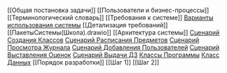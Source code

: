 [[Общая постановка задачи]]
[[Пользователи и бизнес-процессы]]
[[Терминологический словарь]]
[[Требования к системе]]
[Варианты использования системы](Школа(Use-case).drawio)
[[Детализация требований]]
[[ПакетыСистемы(Школа).drawio]]
[[Архитектура системы]]
[Сценарий Создания Классов](СценарийСозданияКлассов.drawio)
[Сценарий Расписания Предметов](СценарийРсписанияПредметов.drawio)
[Сценарий Просмотра Журнала](СценарийПросмотраЖурнала.drawio)
[Сценарий Добавления Пользователей](СценарийДобавленияПользователей.drawio)
[Сценарий Выставления Оценок](СценарийВыставленияОценок.drawio)
[Сценарий Выдачи ДЗ](СценарийВыдачиДЗ.drawio)
[Классы Программы](КлассыПрограммы.drawio)
[Класс Данных](КлассДанных.drawio)
[[Порядок разработки]]
[[Шаг 1]]
[[Шаг 2]]
